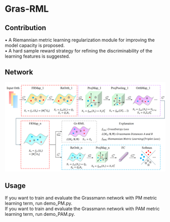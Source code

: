 # Gras-RML
## Contribution
>
• A Riemannian metric learning regularization module for improving the model capacity is proposed.<br />
• A hard sample reward strategy for refining the discriminability of the learning features is suggested.
> 
## Network
![](https://github.com/Eason-Bao/Gr-RMLHSR/blob/main/Network.png)

## Usage
If you want to train and evaluate the Grassmann network with PM metric learning term, run demo_PM.py.<br />
If you want to train and evaluate the Grassmann network with PAM metric learning term, run demo_PAM.py.<br />

